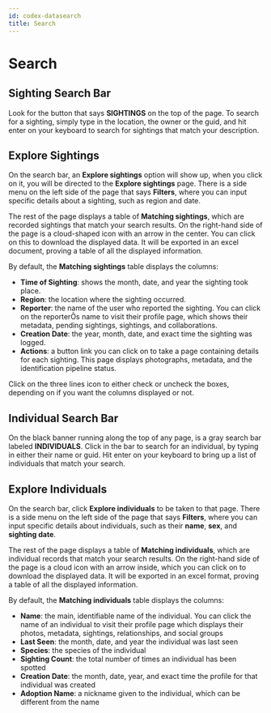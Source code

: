 ```yaml
---
id: codex-datasearch
title: Search
---
```


# Search

## Sighting Search Bar

Look for the button that says **SIGHTINGS** on the top of the page. To search for a sighting, simply type in the location, the owner or the guid, and hit enter on your keyboard to search for sightings that match your description. 

## Explore Sightings

On the search bar, an **Explore sightings** option will show up,  when you click on it, you will be directed to the **Explore sightings** page.  There is a side menu on the left side of the page that says **Filters**, where you can input specific details about a sighting, such as region and date. 

The rest of the page displays a table of **Matching sightings**, which are recorded sightings that match your search results. On the right-hand side of the page is a cloud-shaped icon with an arrow in the center. You can click on this to download the displayed data. It will be exported in an excel document, proving a table of all the displayed information. 

By default, the **Matching sightings** table displays the columns: 

- **Time of Sighting**: shows the month, date, and year the sighting took place.
- **Region**: the location where the sighting occurred. 
- **Reporter**:  the name of the user who reported the sighting. You can click on the reporterÕs name to visit their profile page, which shows their metadata, pending sightings, sightings, and collaborations. 
- **Creation Date**: the year, month, date, and exact time the sighting was logged.
- **Actions**: a button link you can click on to take a page containing details for each sighting. This page displays photographs, metadata, and the identification pipeline status. 

Click on the three lines icon to either check or uncheck the boxes, depending on if you want the columns displayed or not. 

## Individual Search Bar

On the black banner running along the top of any page, is a gray search bar labeled **INDIVIDUALS**. Click in the bar to search for an individual, by typing in either their name or guid. Hit enter on your keyboard to bring up a list of individuals that match your search. 

## Explore Individuals

On the search bar, click **Explore individuals** to be taken to that page. There is a side menu on the left side of the page that says **Filters**, where you can input specific details about individuals, such as their **name**, **sex**, and **sighting date**. 

The rest of the page displays a table of **Matching individuals**, which are individual records that match your search results. On the right-hand side of the page is a cloud icon with an arrow inside, which you can click on to download the displayed data. It will be exported in an excel format, proving a table of all the displayed information. 

By default, the **Matching individuals** table displays the columns: 

- **Name**: the main, identifiable name of the individual. You can click the name of an individual to visit their profile page which displays their photos, metadata, sightings, relationships, and social groups
- **Last Seen**: the month, date, and year the individual was last seen
- **Species**: the species of the individual
- **Sighting Count**: the total number of times an individual has been spotted 
- **Creation Date**: the month, date, year, and exact time the profile for that individual was created
- **Adoption Name**: a nickname given to the individual, which can be different from the name
